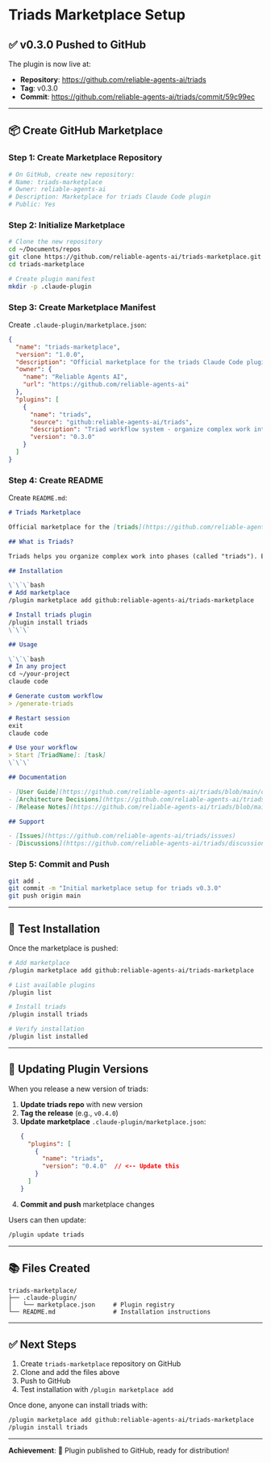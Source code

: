 # Triads Marketplace Setup

## ✅ v0.3.0 Pushed to GitHub

The plugin is now live at:
- **Repository**: https://github.com/reliable-agents-ai/triads
- **Tag**: v0.3.0
- **Commit**: https://github.com/reliable-agents-ai/triads/commit/59c99ec

---

## 📦 Create GitHub Marketplace

### Step 1: Create Marketplace Repository

```bash
# On GitHub, create new repository:
# Name: triads-marketplace
# Owner: reliable-agents-ai
# Description: Marketplace for triads Claude Code plugin
# Public: Yes
```

### Step 2: Initialize Marketplace

```bash
# Clone the new repository
cd ~/Documents/repos
git clone https://github.com/reliable-agents-ai/triads-marketplace.git
cd triads-marketplace

# Create plugin manifest
mkdir -p .claude-plugin
```

### Step 3: Create Marketplace Manifest

Create `.claude-plugin/marketplace.json`:

```json
{
  "name": "triads-marketplace",
  "version": "1.0.0",
  "description": "Official marketplace for the triads Claude Code plugin - workflow system for organizing complex work",
  "owner": {
    "name": "Reliable Agents AI",
    "url": "https://github.com/reliable-agents-ai"
  },
  "plugins": [
    {
      "name": "triads",
      "source": "github:reliable-agents-ai/triads",
      "description": "Triad workflow system - organize complex work into phases with specialized agents and automatic knowledge management",
      "version": "0.3.0"
    }
  ]
}
```

### Step 4: Create README

Create `README.md`:

```markdown
# Triads Marketplace

Official marketplace for the [triads](https://github.com/reliable-agents-ai/triads) Claude Code plugin.

## What is Triads?

Triads helps you organize complex work into phases (called "triads"). Each triad has specialized agents that work together and automatically hand off context to the next phase.

## Installation

\`\`\`bash
# Add marketplace
/plugin marketplace add github:reliable-agents-ai/triads-marketplace

# Install triads plugin
/plugin install triads
\`\`\`

## Usage

\`\`\`bash
# In any project
cd ~/your-project
claude code

# Generate custom workflow
> /generate-triads

# Restart session
exit
claude code

# Use your workflow
> Start [TriadName]: [task]
\`\`\`

## Documentation

- [User Guide](https://github.com/reliable-agents-ai/triads/blob/main/docs/USER_GUIDE.md)
- [Architecture Decisions](https://github.com/reliable-agents-ai/triads/blob/main/docs/ARCHITECTURE_DECISIONS.md)
- [Release Notes](https://github.com/reliable-agents-ai/triads/blob/main/RELEASE_NOTES_v0.3.0.md)

## Support

- [Issues](https://github.com/reliable-agents-ai/triads/issues)
- [Discussions](https://github.com/reliable-agents-ai/triads/discussions)
```

### Step 5: Commit and Push

```bash
git add .
git commit -m "Initial marketplace setup for triads v0.3.0"
git push origin main
```

---

## 🧪 Test Installation

Once the marketplace is pushed:

```bash
# Add marketplace
/plugin marketplace add github:reliable-agents-ai/triads-marketplace

# List available plugins
/plugin list

# Install triads
/plugin install triads

# Verify installation
/plugin list installed
```

---

## 🔄 Updating Plugin Versions

When you release a new version of triads:

1. **Update triads repo** with new version
2. **Tag the release** (e.g., `v0.4.0`)
3. **Update marketplace** `.claude-plugin/marketplace.json`:
   ```json
   {
     "plugins": [
       {
         "name": "triads",
         "version": "0.4.0"  // <-- Update this
       }
     ]
   }
   ```
4. **Commit and push** marketplace changes

Users can then update:
```bash
/plugin update triads
```

---

## 📚 Files Created

```
triads-marketplace/
├── .claude-plugin/
│   └── marketplace.json     # Plugin registry
└── README.md                # Installation instructions
```

---

## ✅ Next Steps

1. Create `triads-marketplace` repository on GitHub
2. Clone and add the files above
3. Push to GitHub
4. Test installation with `/plugin marketplace add`

Once done, anyone can install triads with:
```bash
/plugin marketplace add github:reliable-agents-ai/triads-marketplace
/plugin install triads
```

---

**Achievement**: 🎯 Plugin published to GitHub, ready for distribution!
